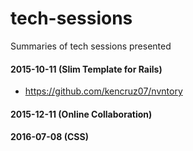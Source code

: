 # tech-sessions
Summaries of tech sessions presented

#### 2015-10-11 (Slim Template for Rails)
* https://github.com/kencruz07/nvntory

#### 2015-12-11 (Online Collaboration)

#### 2016-07-08 (CSS)
